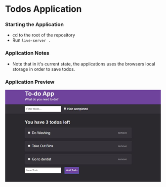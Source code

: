 # Todos Application

### Starting the Application
- cd to the root of the repository
- Run `live-server .`

### Application Notes
- Note that in it's current state, the applications uses the browsers local storage in order to save todos.

### Application Preview
![Application Screenhot](/images/ApplicationScreenshot.JPG)
